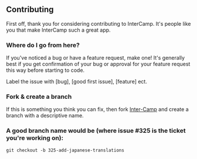 ## Contributing
First off, thank you for considering contributing to InterCamp. It's people like you that make InterCamp such a great app.

### Where do I go from here?
If you've noticed a bug or have a feature request, make one! It's generally best if you get confirmation of your bug or approval for your feature request this way before starting to code.

Label the issue with [bug], [good first issue], [feature] ect.

### Fork & create a branch
If this is something you think you can fix, then fork [Inter-Camp](https://github.com/Inter-Camp/InterCamp) and create a branch with a descriptive name.

### A good branch name would be (where issue #325 is the ticket you're working on):

`` git checkout -b 325-add-japanese-translations ``
